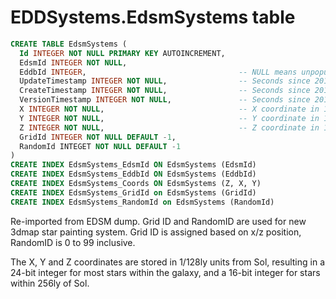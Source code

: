 # EDDSystems.EdsmSystems table

```sql
CREATE TABLE EdsmSystems (
  Id INTEGER NOT NULL PRIMARY KEY AUTOINCREMENT,
  EdsmId INTEGER NOT NULL,
  EddbId INTEGER,                                  -- NULL means unpopulated
  UpdateTimestamp INTEGER NOT NULL,                -- Seconds since 2015-01-01 00:00:00 UTC
  CreateTimestamp INTEGER NOT NULL,                -- Seconds since 2015-01-01 00:00:00 UTC
  VersionTimestamp INTEGER NOT NULL,               -- Seconds since 2015-01-01 00:00:00 UTC
  X INTEGER NOT NULL,                              -- X coordinate in 1/128ly units
  Y INTEGER NOT NULL,                              -- Y coordinate in 1/128ly units
  Z INTEGER NOT NULL,                              -- Z coordinate in 1/128ly units
  GridId INTEGER NOT NULL DEFAULT -1,
  RandomId INTEGET NOT NULL DEFAULT -1
)
CREATE INDEX EdsmSystems_EdsmId ON EdsmSystems (EdsmId)
CREATE INDEX EdsmSystems_EddbId ON EdsmSystems (EddbId)
CREATE INDEX EdsmSystems_Coords ON EdsmSystems (Z, X, Y)
CREATE INDEX EdsmSystems_GridId on EdsmSystems (GridId)
CREATE INDEX EdsmSystems_RandomId on EdsmSystems (RandomId)
```

Re-imported from EDSM dump.  Grid ID and RandomID are used for new 3dmap star painting system.  Grid ID is assigned based on x/z position, RandomID is 0 to 99 inclusive.

The X, Y and Z coordinates are stored in 1/128ly units from Sol, resulting in a 24-bit integer for most stars within the galaxy, and a 16-bit integer for stars within 256ly of Sol.
